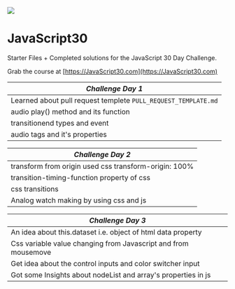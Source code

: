 ![](https://javascript30.com/images/JS3-social-share.png)

# JavaScript30

Starter Files + Completed solutions for the JavaScript 30 Day Challenge.

Grab the course at [https://JavaScript30.com](https://JavaScript30.com)

***Challenge Day 1*** | 
------------ | 
Learned about pull request templete ```PULL_REQUEST_TEMPLATE.md``` |
audio play() method and its function | 
transitionend types and event | 
audio tags and it's properties |

***Challenge Day 2*** | 
------------ | 
transform from origin used css transform-origin: 100% |
transition-timing-function property of css |
css transitions |
Analog watch making by using css and js |

***Challenge Day 3*** | 
------------ | 
An idea about this.dataset i.e. object of html data property |
Css variable value changing from Javascript and from mousemove |
Get idea about the control inputs and color switcher input |
Got some Insights about nodeList and array's properties in js |
